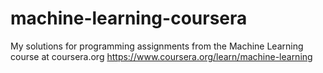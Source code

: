 # machine-learning-coursera
My solutions for programming assignments from the Machine Learning course at coursera.org
https://www.coursera.org/learn/machine-learning
